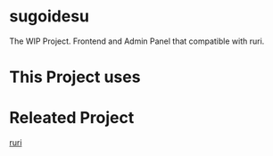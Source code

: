 # sugoidesu
The WIP Project. Frontend and Admin Panel that compatible with ruri.


# This Project uses

# Releated Project
[ruri](https://github.com/ilsubyeega/ruri)
